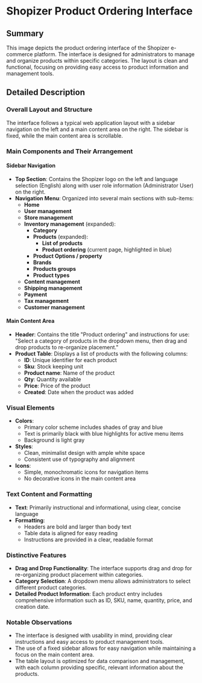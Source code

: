 # Shopizer Product Ordering Interface

## Summary
This image depicts the product ordering interface of the Shopizer e-commerce platform. The interface is designed for administrators to manage and organize products within specific categories. The layout is clean and functional, focusing on providing easy access to product information and management tools.

## Detailed Description

### Overall Layout and Structure
The interface follows a typical web application layout with a sidebar navigation on the left and a main content area on the right. The sidebar is fixed, while the main content area is scrollable.

### Main Components and Their Arrangement

#### Sidebar Navigation
- **Top Section**: Contains the Shopizer logo on the left and language selection (English) along with user role information (Administrator User) on the right.
- **Navigation Menu**: Organized into several main sections with sub-items:
  - **Home**
  - **User management**
  - **Store management**
  - **Inventory management** (expanded):
    - **Category**
    - **Products** (expanded):
      - **List of products**
      - **Product ordering** (current page, highlighted in blue)
    - **Product Options / property**
    - **Brands**
    - **Products groups**
    - **Product types**
  - **Content management**
  - **Shipping management**
  - **Payment**
  - **Tax management**
  - **Customer management**

#### Main Content Area
- **Header**: Contains the title "Product ordering" and instructions for use: "Select a category of products in the dropdown menu, then drag and drop products to re-organize placement."
- **Product Table**: Displays a list of products with the following columns:
  - **ID**: Unique identifier for each product
  - **Sku**: Stock keeping unit
  - **Product name**: Name of the product
  - **Qty**: Quantity available
  - **Price**: Price of the product
  - **Created**: Date when the product was added

### Visual Elements
- **Colors**:
  - Primary color scheme includes shades of gray and blue
  - Text is primarily black with blue highlights for active menu items
  - Background is light gray
- **Styles**:
  - Clean, minimalist design with ample white space
  - Consistent use of typography and alignment
- **Icons**:
  - Simple, monochromatic icons for navigation items
  - No decorative icons in the main content area

### Text Content and Formatting
- **Text**: Primarily instructional and informational, using clear, concise language
- **Formatting**:
  - Headers are bold and larger than body text
  - Table data is aligned for easy reading
  - Instructions are provided in a clear, readable format

### Distinctive Features
- **Drag and Drop Functionality**: The interface supports drag and drop for re-organizing product placement within categories.
- **Category Selection**: A dropdown menu allows administrators to select different product categories.
- **Detailed Product Information**: Each product entry includes comprehensive information such as ID, SKU, name, quantity, price, and creation date.

### Notable Observations
- The interface is designed with usability in mind, providing clear instructions and easy access to product management tools.
- The use of a fixed sidebar allows for easy navigation while maintaining a focus on the main content area.
- The table layout is optimized for data comparison and management, with each column providing specific, relevant information about the products.